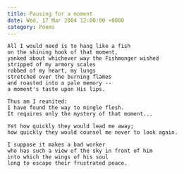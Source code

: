 ```yaml
---
title: Pausing for a moment
date: Wed, 17 Mar 2004 12:00:00 +0000
category: Poems
---
```


    All I would need is to hang like a fish  
    on the shining hook of that moment,  
    yanked about whichever way the Fishmonger wished  
    stripped of my armory scales  
    robbed of my heart, my lungs  
    stretched over the burning flames  
    and roasted into a pale memory --  
    a moment's taste upon His lips.

    Thus am I reunited:  
    I have found the way to mingle flesh.  
    It requires only the mystery of that moment...

    Yet how quickly they would lead me away;  
    how quickly they would counsel me never to look again.

    I suppose it makes a bad worker  
    who has such a view of the sky in front of him  
    into which the wings of his soul  
    long to escape their frustrated peace.


